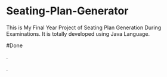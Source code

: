 # Seating-Plan-Generator

This is My Final Year Project of Seating Plan Generation During Examinations. It is totally developed using Java Language.

























#Done





































































.




































































































































































































































































































































































































































































































.






































